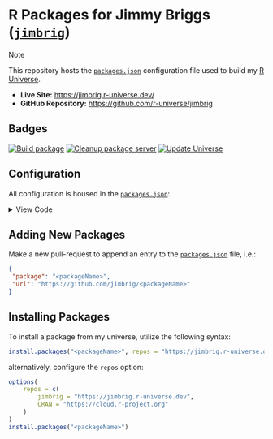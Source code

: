 # R Packages for Jimmy Briggs ([`jimbrig`](https://github.com/jimbrig))

> [!NOTE]
> This repository hosts the [`packages.json`](packages.json) configuration file used to build my [R Universe](https://jimbrig.r-universe.dev/).

- **Live Site:** <https://jimbrig.r-universe.dev/>
- **GitHub Repository:** <https://github.com/r-universe/jimbrig>

## Badges

[![Build package](https://github.com/r-universe/jimbrig/actions/workflows/build.yml/badge.svg)](https://github.com/r-universe/jimbrig/actions/workflows/build.yml)
[![Cleanup package server](https://github.com/r-universe/jimbrig/actions/workflows/cleanup.yml/badge.svg)](https://github.com/r-universe/jimbrig/actions/workflows/cleanup.yml)
[![Update Universe](https://github.com/r-universe/jimbrig/actions/workflows/sync.yml/badge.svg)](https://github.com/r-universe/jimbrig/actions/workflows/sync.yml)

## Configuration

All configuration is housed in the [`packages.json`](packages.json):

<details><summary>View Code</summary><p>

```json
[
  {
    "package": "jimstools",
    "url": "https://github.com/jimbrig/jimstools"
  },
  {
    "package": "lossrx",
    "url": "https://github.com/jimbrig/lossrx"
  },
  {
    "package": "losdevtapp",
    "url": "https://github.com/jimbrig/lossdevtapp"
  },
  {
    "package": "configR",
    "url": "https://github.com/jimbrig/configR"
  },
  {
    "package": "templateeR",
    "url": "https://github.com/jimbrig/templateeR"
  },
  {
    "package": "browsr",
    "url": "https://github.com/jimbrig/browsr"
  },
  {
    "package": "buildtools",
    "url": "https://github.com/jimbrig/buildtools"
  },
  {
    "package": "rtraining",
    "url": "https://github.com/jimbrig/rtraining"
  }
]
```

</p></details>

 ## Adding New Packages

 Make a new pull-request to append an entry to the [`packages.json`](packages.json) file, i.e.:

 ```json
{
  "package": "<packageName>",
  "url": "https://github.com/jimbrig/<packageName>"
}
```

## Installing Packages

To install a package from my universe, utilize the following syntax:

```R
install.packages("<packageName>", repos = "https://jimbrig.r-universe.dev")
```

alternatively, configure the `repos` option:

```R
options(
    repos = c(
        jimbrig = "https://jimbrig.r-universe.dev",
        CRAN = "https://cloud.r-project.org"
    )
)
install.packages("<packageName>")
```


